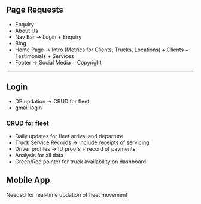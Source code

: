 ## Page Requests
- Enquiry
- About Us
- Nav Bar -> Login + Enquiry
- Blog
- Home Page -> Intro (Metrics for Clients, Trucks, Locations) + Clients + Testimonials + Services
- Footer -> Social Media + Copyright

-----
## Login
- DB updation -> CRUD for fleet
- gmail login

### CRUD for fleet
- Daily updates for fleet arrival and departure
- Truck Service Records -> Include receipts of servicing
- Driver profiles -> ID proofs + record of payments
- Analysis for all data
- Green/Red pointer for truck availability on dashboard

## Mobile App
Needed for real-time updation of fleet movement
